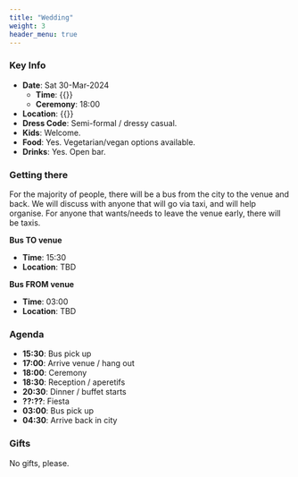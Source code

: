 ```yaml
---
title: "Wedding"
weight: 3
header_menu: true
---
```


### Key Info
- **Date**: Sat 30-Mar-2024
    - **Time**: {{<extlink text="17:00 - 03:00" href="https://calendar.google.com/calendar/render?action=TEMPLATE&dates=20240330T200000Z%2F20240331T030000Z&details=&location=Estaci%C3%B3n%20F%C3%A1tima%20Eventos%2C%20Isla%20Jorge%20290%2C%20B1633DBE%20Fatima%2C%20Provincia%20de%20Buenos%20Aires%2C%20Argentina&text=Caro%20%26%20the%20Viking%20%7C%20Wedding%20Sat%2030-Mar-2024">}}
    - **Ceremony**: 18:00
- **Location**: {{<extlink text="Estacion Fatima" href="https://maps.app.goo.gl/FmYAjJxbCgMTVEMX7">}}
- **Dress Code**: Semi-formal / dressy casual.
- **Kids**: Welcome.
- **Food**: Yes. Vegetarian/vegan options available.
- **Drinks**: Yes. Open bar.


### Getting there
For the majority of people, there will be a bus from the city to the venue and back. We will discuss with anyone that will go via taxi, and will help organise. For anyone that wants/needs to leave the venue early, there will be taxis.

**Bus TO venue**
- **Time**: 15:30
- **Location**: TBD

**Bus FROM venue**
- **Time**: 03:00
- **Location**: TBD


### Agenda
- **15:30**: Bus pick up
- **17:00**: Arrive venue / hang out
- **18:00**: Ceremony
- **18:30**: Reception / aperetifs
- **20:30**: Dinner / buffet starts
- **??:??**: Fiesta
- **03:00**: Bus pick up
- **04:30**: Arrive back in city


### Gifts
No gifts, please.